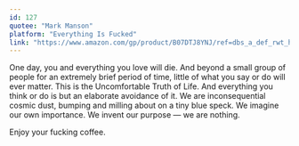 ```yaml
---
id: 127
quotee: "Mark Manson"
platform: "Everything Is Fucked"
link: "https://www.amazon.com/gp/product/B07DTJ8YNJ/ref=dbs_a_def_rwt_hsch_vapi_tkin_p1_i1"
---
```


One day, you and everything you love will die. And beyond a small group of people for an extremely brief period of time, little of what you say or do will ever matter. This is the Uncomfortable Truth of Life. And everything you think or do is but an elaborate avoidance of it. We are inconsequential cosmic dust, bumping and milling about on a tiny blue speck. We imagine our own importance. We invent our purpose — we are nothing.

Enjoy your fucking coffee.

